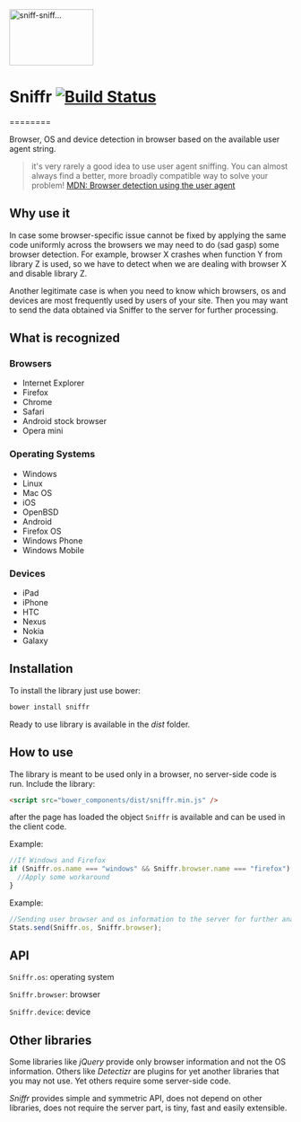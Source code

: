 <img src="http://publicdomainvectors.org/photos/bastiyxc_schn_ffelhund.png" alt="sniff-sniff..." width="150px" height="100px"/>

# Sniffr [![Build Status](https://travis-ci.org/antivanov/sniffr.svg?branch=master)](https://travis-ci.org/antivanov/sniffr)

========

Browser, OS and device detection in browser based on the available user agent string.

>it's very rarely a good idea to use user agent sniffing. You can almost always find a better, more broadly compatible way to solve your problem! [MDN: Browser detection using the user agent](https://developer.mozilla.org/en-US/docs/Browser_detection_using_the_user_agent)

## Why use it

In case some browser-specific issue cannot be fixed by applying the same code uniformly across the browsers we may need to do (sad gasp) some browser detection. For example, browser X crashes when function Y from library Z is used, so we have to detect when we are dealing with browser X and disable library Z.

Another legitimate case is when you need to know which browsers, os and devices are most frequently used by users of your site. Then you may want to send the data obtained via Sniffer to the server for further processing.

## What is recognized

### Browsers

* Internet Explorer
* Firefox
* Chrome
* Safari
* Android stock browser
* Opera mini

### Operating Systems

* Windows
* Linux
* Mac OS
* iOS
* OpenBSD
* Android
* Firefox OS
* Windows Phone
* Windows Mobile

### Devices

* iPad
* iPhone
* HTC
* Nexus
* Nokia
* Galaxy

## Installation
To install the library just use bower:

``` javascript
bower install sniffr
```

Ready to use library is available in the _dist_ folder.

## How to use

The library is meant to be used only in a browser, no server-side code is run. Include the library:

```html
<script src="bower_components/dist/sniffr.min.js" />
```

after the page has loaded the object ```Sniffr``` is available and can be used in the client code.

Example:

```javascript
//If Windows and Firefox
if (Sniffr.os.name === "windows" && Sniffr.browser.name === "firefox") {
  //Apply some workaround
}
```

Example:

```javascript
//Sending user browser and os information to the server for further analysis
Stats.send(Sniffr.os, Sniffr.browser);
```

## API

`Sniffr.os`: operating system

`Sniffr.browser`: browser

`Sniffr.device`: device

## Other libraries

Some libraries like _jQuery_ provide only browser information and not the OS information. Others like _Detectizr_ are plugins for yet another libraries that you may not use. Yet others require some server-side code.

_Sniffr_ provides simple and symmetric API, does not depend on other libraries, does not require the server part, is tiny, fast and easily extensible.